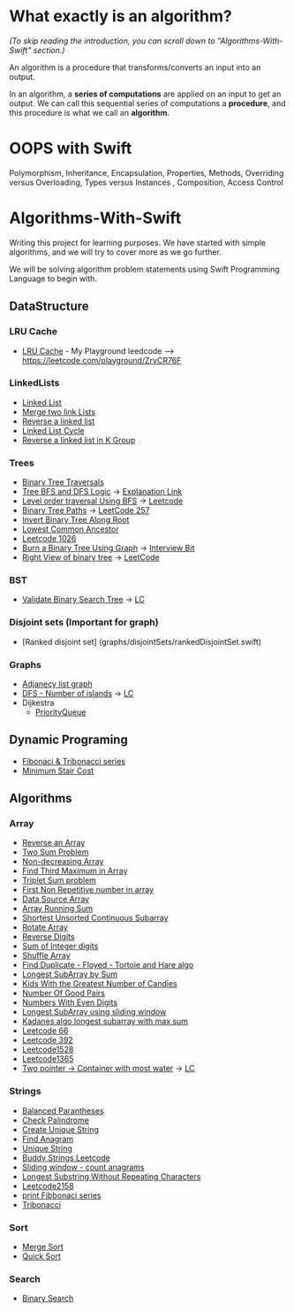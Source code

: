 # What exactly is an algorithm? 
*(To skip reading the introduction, you can scroll down to "Algorithms-With-Swift" section.)*

An algorithm is a procedure that transforms/converts an input into an output.

In an algorithm, a **series of computations** are applied on an input to get an output. We can call this sequential series of computations a **procedure**, and this procedure is what we call an **algorithm**.

# OOPS with Swift
Polymorphism, Inheritance, Encapsulation, Properties, Methods, Overriding versus Overloading, Types versus Instances
, Composition, Access Control

# Algorithms-With-Swift
Writing this project for learning purposes. We have started with simple algorithms, and we will try to cover more as we go further.

We will be solving algorithm problem statements using Swift Programming Language to begin with.

## DataStructure
### LRU Cache
- [LRU Cache](DataStructure/LinkedList/CacheLRU.swift) - My Playground leedcode --> https://leetcode.com/playground/ZrvCR76F

### LinkedLists
- [Linked List](DataStructure/LinkedList/LinkList.swift)
- [Merge two link Lists](DataStructure/LinkedList/Merge_Two_Linked_Lists.swift)
- [Reverse a linked list](DataStructure/LinkedList/reverseLinkedList.swift)
- [Linked List Cycle](DataStructure/LinkedList/LinkedListCycle.swift)
- [Reverse a linked list in K Group](DataStructure/LinkedList/ReverseALinkedListInKGroup.swift)

### Trees
- [Binary Tree Traversals](Trees/TreeTreversals.swift)
- [Tree BFS and DFS Logic](Trees/Tree_BFS_DFS.swift) -> [Explanation Link](https://holyswift.app/the-simplest-bfs-and-dfs-templates-for-algorithms-in-swift)
- [Level order traversal Using BFS](Trees/LevelOrderTravesalUsingBFS.swift) -> [Leetcode](https://leetcode.com/problems/binary-tree-level-order-traversal/)
- [Binary Tree Paths](Trees/Binary_Tree_Paths.swift) -> [LeetCode 257](https://leetcode.com/problems/binary-tree-paths/)
- [Invert Binary Tree Along Root](Trees/InvertBinaryTreeAlongRoot.swift)
- [Lowest Common Ancestor](Trees/lowestCommonAncestor.swift)
- [Leetcode 1026](Trees/MaxDiffBetweenNodeAndAncestor.swift)
- [Burn a Binary Tree Using Graph](Trees/BurnBinaryTreeUsingGraph.swift) -> [Interview Bit](https://www.interviewbit.com/problems/burn-a-tree/)
- [Right View of binary tree](Trees/rightViewOfBinaryTree.swift) -> [LeetCode](https://leetcode.com/problems/binary-tree-right-side-view/)

### BST
- [Validate Binary Search Tree](Trees/isValidBST.swift) -> [LC](https://leetcode.com/problems/validate-binary-search-tree/)

### Disjoint sets (Important for graph)
- [Ranked disjoint set] (graphs/disjointSets/rankedDisjointSet.swift)
### Graphs
- [Adjanecy list graph](graphs/adjancenyListGraph.swift)
- [DFS - Number of islands](graphs/numberOfIslands.swift) -> [LC](https://leetcode.com/problems/number-of-islands/)
- Dijkestra
  - [PriorityQueue](graphs/dijkstra/priorityQueue.swift)  

## Dynamic Programing
- [Fibonaci & Tribonacci series](Dynamic%20Programming/Fibbonci&Tribonacci_Series.swift)
- [Minimum Stair Cost](Dynamic%20Programming/MinimumStairsCost.swift)

## Algorithms

### Array

- [Reverse an Array](Array/ReverseArray.swift)
- [Two Sum Problem](Array/TwoSumProblem.swift)
- [Non-decreasing Array](Array/NonDecreasingArrayWithOneChange.swift)
- [Find Third Maximum in Array](Array/FindThirdMax.swift)
- [Triplet Sum problem](Array/FindTriplet.swift)
- [First Non Repetitive number in array](Array/FirstNonRepetitiveNumber.swift)
- [Data Source Array](Array/DataSourceArray.swift)
- [Array Running Sum](Array/RunningSum.swift)
- [Shortest Unsorted Continuous Subarray](Array/ContinuousUnsortedSubarray.swift)
- [Rotate Array](Array/RotateArray.swift)
- [Reverse Digits](Array/ReverseDigits.swift)
- [Sum of Integer digits](Array/SumOfDigits.swift)
- [Shuffle Array](Array/ShuffleArray.swift)
- [Find Duplicate - Floyed - Tortoie and Hare algo ](Array/FloyedTortoieAndHareDuplicateDetection.swift)
- [Longest SubArray by Sum](Array/LongestSubarrayBySum.swift)
- [Kids With the Greatest Number of Candies](Array/KidsWithCandies.swift)
- [Number Of Good Pairs](Array/NumberOfGoodPairs.swift)
- [Numbers With Even Digits](Array/NumbersWithEvenDigits.swift)
- [Longest SubArray using sliding window](Array/LongestSubArraySlidingWindow.swift)
- [Kadanes algo longest subarray with max sum](Array/Kadane'sAlgo_maxSubarray.swift)
- [Leetcode 66](Array/LeetCode66.swift)
- [Leetcode 392](Array/Leetcode392.swift)
- [Leetcode1528](Array/Leetcode1528.swift)
- [Leetcode1365](Array/Leetcode1365.swift)
- [Two pointer -> Container with most water](Array/ContainerWithMostWater.swift) -> [LC](https://leetcode.com/problems/container-with-most-water/)


### Strings

- [Balanced Parantheses](String/Balance_Parantheses.swift)
- [Check Palindrome](String/check_palindrome.swift)
- [Create Unique String](String/Create_Unique_string.swift)
- [Find Anagram](String/find_anagram.swift)
- [Unique String](String/Unique_string.swift)
- [Buddy Strings Leetcode](String/BuddyStrings.swift)
- [Sliding window - count anagrams](String/SlidingWindowCheckAnagram.swift)
- [Longest Substring Without Repeating Characters](String/longestSubstringWithoutRepeatingCharacters.swift)
- [Leetcode2158](String/Leetcode2108.swift)
- [print Fibbonaci series](String/printFibbonaciSeries.swift)
- [Tribonacci](String/tribonacci.swift)

### Sort

- [Merge Sort](Sort/merge_sort.swift)
- [Quick Sort](Sort/quick_sort.swift)

### Search

- [Binary Search](Search/BinarySearch.swift)







